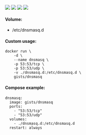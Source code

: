 ![](https://img.shields.io/badge/Dnsmasq-2.78-brightgreen.svg) ![](https://img.shields.io/badge/Dnsmasq-3.7-brightgreen.svg) ![](https://img.shields.io/docker/stars/gists/dnsmasq.svg) ![](https://img.shields.io/docker/pulls/gists/dnsmasq.svg)

#### Volume:

- /etc/dnsmasq.d

#### Custom usage:

    docker run \
        -d \
        --name dnsmasq \
        -p 53:53/tcp \
        -p 53:53/udp \
        -v ./dnsmasq.d:/etc/dnsmasq.d \
        gists/dnsmasq

#### Compose example:

    dnsmasq:
      image: gists/dnsmasq
      ports:
        - "53:53/tcp"
        - "53:53/udp"
      volumes:
        - ./dnsmasq.d:/etc/dnsmasq.d
      restart: always
